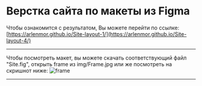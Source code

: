 # Верстка сайта по макеты из Figma

Чтобы ознакомится с результатом, Вы можете перейти по ссылке: 
[https://arlenmor.github.io/Site-layout-1/](https://arlenmor.github.io/Site-layout-4/)

---

Чтобы посмотреть макет, вы можете скачать соответствующий файл "Site.fig", открыть frame из img/Frame.jpg или же посмотреть на скришнот ниже:
![frame](https://github.com/ArlenMor/Site-layout-4/assets/42170867/915d917d-0ee5-4a53-9340-9b726dea86db)

---

